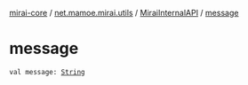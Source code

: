 [mirai-core](../../index.md) / [net.mamoe.mirai.utils](../index.md) / [MiraiInternalAPI](index.md) / [message](./message.md)

# message

`val message: `[`String`](https://kotlinlang.org/api/latest/jvm/stdlib/kotlin/-string/index.html)